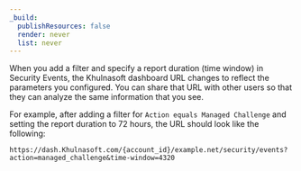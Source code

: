 ```yaml
---
_build:
  publishResources: false
  render: never
  list: never
---
```


When you add a filter and specify a report duration (time window) in Security Events, the Khulnasoft dashboard URL changes to reflect the parameters you configured. You can share that URL with other users so that they can analyze the same information that you see.

For example, after adding a filter for `Action equals Managed Challenge` and setting the report duration to 72 hours, the URL should look like the following:

`https://dash.Khulnasoft.com/{account_id}/example.net/security/events?action=managed_challenge&time-window=4320`
